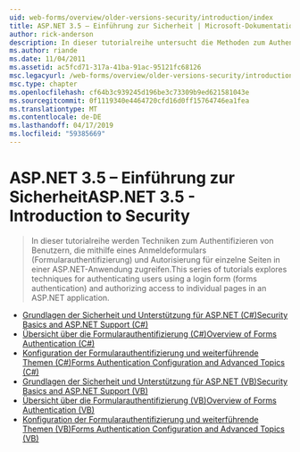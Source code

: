 ```yaml
---
uid: web-forms/overview/older-versions-security/introduction/index
title: ASP.NET 3.5 – Einführung zur Sicherheit | Microsoft-Dokumentation
author: rick-anderson
description: In dieser tutorialreihe untersucht die Methoden zum Authentifizieren von Benutzern, die für einzelne Seiten in ein Anmeldeformular (formularbasierte Authentifizierung) verwenden, und Autorisieren von Zugriff...
ms.author: riande
ms.date: 11/04/2011
ms.assetid: ac5fcd71-317a-41ba-91ac-95121fc68126
msc.legacyurl: /web-forms/overview/older-versions-security/introduction
msc.type: chapter
ms.openlocfilehash: cf64b3c939245d196be3c73309b9ed621581043e
ms.sourcegitcommit: 0f1119340e4464720cfd16d0ff15764746ea1fea
ms.translationtype: MT
ms.contentlocale: de-DE
ms.lasthandoff: 04/17/2019
ms.locfileid: "59385669"
---
```

# <a name="aspnet-35---introduction-to-security"></a><span data-ttu-id="29e0d-103">ASP.NET 3.5 – Einführung zur Sicherheit</span><span class="sxs-lookup"><span data-stu-id="29e0d-103">ASP.NET 3.5 - Introduction to Security</span></span>

> <span data-ttu-id="29e0d-104">In dieser tutorialreihe werden Techniken zum Authentifizieren von Benutzern, die mithilfe eines Anmeldeformulars (Formularauthentifizierung) und Autorisierung für einzelne Seiten in einer ASP.NET-Anwendung zugreifen.</span><span class="sxs-lookup"><span data-stu-id="29e0d-104">This series of tutorials explores techniques for authenticating users using a login form (forms authentication) and authorizing access to individual pages in an ASP.NET application.</span></span>


- [<span data-ttu-id="29e0d-105">Grundlagen der Sicherheit und Unterstützung für ASP.NET (C#)</span><span class="sxs-lookup"><span data-stu-id="29e0d-105">Security Basics and ASP.NET Support (C#)</span></span>](security-basics-and-asp-net-support-cs.md)
- [<span data-ttu-id="29e0d-106">Übersicht über die Formularauthentifizierung (C#)</span><span class="sxs-lookup"><span data-stu-id="29e0d-106">Overview of Forms Authentication (C#)</span></span>](an-overview-of-forms-authentication-cs.md)
- [<span data-ttu-id="29e0d-107">Konfiguration der Formularauthentifizierung und weiterführende Themen (C#)</span><span class="sxs-lookup"><span data-stu-id="29e0d-107">Forms Authentication Configuration and Advanced Topics (C#)</span></span>](forms-authentication-configuration-and-advanced-topics-cs.md)
- [<span data-ttu-id="29e0d-108">Grundlagen der Sicherheit und Unterstützung für ASP.NET (VB)</span><span class="sxs-lookup"><span data-stu-id="29e0d-108">Security Basics and ASP.NET Support (VB)</span></span>](security-basics-and-asp-net-support-vb.md)
- [<span data-ttu-id="29e0d-109">Übersicht über die Formularauthentifizierung (VB)</span><span class="sxs-lookup"><span data-stu-id="29e0d-109">Overview of Forms Authentication (VB)</span></span>](an-overview-of-forms-authentication-vb.md)
- [<span data-ttu-id="29e0d-110">Konfiguration der Formularauthentifizierung und weiterführende Themen (VB)</span><span class="sxs-lookup"><span data-stu-id="29e0d-110">Forms Authentication Configuration and Advanced Topics (VB)</span></span>](forms-authentication-configuration-and-advanced-topics-vb.md)
